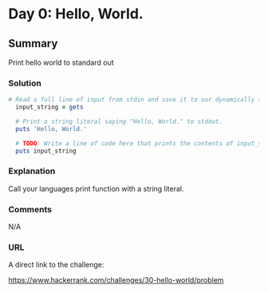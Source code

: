 # Day 0: Hello, World.

## Summary
Print hello world to standard out

### Solution

```ruby
# Read a full line of input from stdin and save it to our dynamically typed variable, input_string.
  input_string = gets

  # Print a string literal saying "Hello, World." to stdout.
  puts 'Hello, World.'

  # TODO: Write a line of code here that prints the contents of input_string to stdout.
  puts input_string
```

### Explanation
Call your languages print function with a string literal.

### Comments

N/A

### URL

A direct link to the challenge:

https://www.hackerrank.com/challenges/30-hello-world/problem
